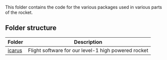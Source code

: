 This folder contains the code for the various packages used in various parts of the rocket.

## Folder structure

| Folder           | Description                                         |
| ---------------- | --------------------------------------------------- |
| [icarus](icarus) | Flight software for our level-1 high powered rocket |
